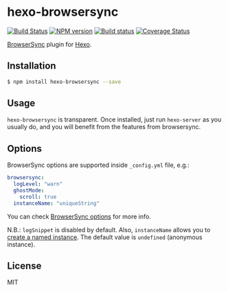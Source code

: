 # hexo-browsersync

[![Build Status](https://travis-ci.org/hexojs/hexo-browsersync.svg?branch=master)](https://travis-ci.org/hexojs/hexo-browsersync)  [![NPM version](https://badge.fury.io/js/hexo-browsersync.svg)](https://badge.fury.io/js/hexo-browsersync)  [![Build status](https://ci.appveyor.com/api/projects/status/k0pbbpttxwwdloc5?svg=true)](https://ci.appveyor.com/project/tomap/hexo-browsersync-xxjnt) [![Coverage Status](https://coveralls.io/repos/github/hexojs/hexo-browsersync/badge.svg?branch=master)](https://coveralls.io/github/hexojs/hexo-browsersync?branch=master)


[BrowserSync] plugin for [Hexo].

## Installation

``` bash
$ npm install hexo-browsersync --save
```

## Usage

`hexo-browsersync` is transparent. Once installed, just run `hexo-server` as you usually do, and you will benefit from the features from browsersync.

## Options

BrowserSync options are supported inside `_config.yml` file, e.g.:

````yaml
browsersync:
  logLevel: "warn"
  ghostMode:
    scroll: true
  instanceName: "uniqueString"
````

You can check [BrowserSync options](http://www.browsersync.io/docs/options/) for more info. 

N.B.: `logSnippet` is disabled by default. Also, `instanceName` allows you to [create a named instance](https://www.browsersync.io/docs/api#api-create). The default value is `undefined` (anonymous instance).

## License

MIT

[BrowserSync]: http://www.browsersync.io/
[Hexo]: http://hexo.io/
